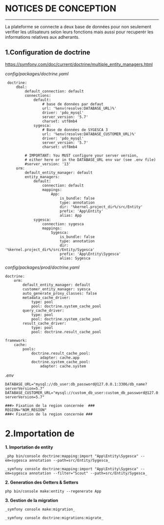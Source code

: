 NOTICES DE CONCEPTION
=
***

La plateforme se connecte a deux base de données pour non seulement verifier les utilisateurs selon leurs fonctions mais aussi pour recuperér les informations relatives aux adherants.


1.Configuration de doctrine
-
https://symfony.com/doc/current/doctrine/multiple_entity_managers.html

_config/packages/doctrine.yaml_
>
     doctrine:
         dbal:
             default_connection: default
             connections:
                 default:
                     # base de données par defaut
                     url: '%env(resolve:DATABASE_URL)%'
                     driver: 'pdo_mysql'
                     server_version: '5.7'
                     charset: utf8mb4
                 sygesca:
                     # Base de données de SYGESCA 3
                     url: '%env(resolve:DATABASE_CUSTOMER_URL)%'
                     driver: 'pdo_mysql'
                     server_version: '5.7'
                     charset: utf8mb4
     
             # IMPORTANT: You MUST configure your server version,
             # either here or in the DATABASE_URL env var (see .env file)
             #server_version: '13'
         orm:
             default_entity_manager: default
             entity_managers:
                 default:
                     connection: default
                     mappings:
                         App:
                             is_bundle: false
                             type: annotation
                             dir: '%kernel.project_dir%/src/Entity'
                             prefix: 'App\Entity'
                             alias: App
                 sygesca:
                     connection: sygesca
                     mappings:
                         Sygesca:
                             is_bundle: false
                             type: annotation
                             dir: '%kernel.project_dir%/src/Entity/Sygesca'
                             prefix: 'App\Entity\Sygesca'
                             alias: Sygesca

_config/packages/prod/doctrine.yaml_
>
    doctrine:
        orm:
            default_entity_manager: default
            customer_entity_manager: syesca
            auto_generate_proxy_classes: false
            metadata_cache_driver:
                type: pool
                pool: doctrine.system_cache_pool
            query_cache_driver:
                type: pool
                pool: doctrine.system_cache_pool
            result_cache_driver:
                type: pool
                pool: doctrine.result_cache_pool
    
    framework:
        cache:
            pools:
                doctrine.result_cache_pool:
                    adapter: cache.app
                doctrine.system_cache_pool:
                    adapter: cache.system


_.env_
>
    DATABASE_URL="mysql://db_user:db_password@127.0.0.1:3306/db_name?serverVersion=5.7"
    DATABASE_CUSTOMER_URL="mysql://custom_db_user:custom_db_password@127.0.0.1:3306/custom_db_name?serverVersion=5.7"

    ###> Fixation de la region concernée  ###
    REGION="NOM_REGION"
    ###< Fixation de la region concernée ###


2.Importation de
=
**1. Importation de entity**
>
    _php bin/console doctrine:mapping:import "App\Entity\Sygesca" --em=sygesca annotation --path=src/Entity/Sygesca_

    _symfony console doctrine:mapping:import "App\Entity\Sygesca" --em=sygesca annotation --filter="Scout" --path=src/Entity/Sygesca_

**2. Generation des Getters & Setters**
>
    php bin/console make:entity --regenerate App 

**3. Gestion de la migration**
>
    _symfony console make:migration_

    _symfony console doctrine:migrations:migrate_
